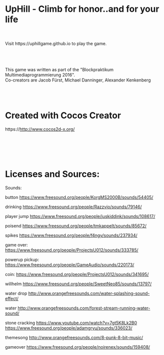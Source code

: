 # UpHill - Climb for honor..and for your life

<br>
<br>
Visit https://uphillgame.github.io to play the game.
<br>
<br>
<br>
<br>
<br>
This game was written as part of the "Blockpraktikum Multimediaprogrammierung 2016".
<br>
Co-creators are Jacob Fürst, Michael Danninger, Alexander Kenkenberg
<br>
<br>
<br>
<br>

# Created with Cocos Creator
https://http://www.cocos2d-x.org/

<br>
<br>
<br>
<br>

# Licenses and Sources:

Sounds:

button
https://www.freesound.org/people/KorgMS2000B/sounds/54405/

drinking
https://www.freesound.org/people/Razzvio/sounds/79146/

player jump
https://www.freesound.org/people/juskiddink/sounds/108617/

poisend
https://www.freesound.org/people/tmkappelt/sounds/85672/

spikes
https://www.freesound.org/people/f4ngy/sounds/237934/

game over:
https://www.freesound.org/people/ProjectsU012/sounds/333785/

powerup pickup:
https://www.freesound.org/people/GameAudio/sounds/220173/

coin:
https://www.freesound.org/people/ProjectsU012/sounds/341695/

willhelm
https://www.freesound.org/people/SweetNeo85/sounds/13797/

water drop
http://www.orangefreesounds.com/water-splashing-sound-effect/

water
http://www.orangefreesounds.com/forest-stream-running-water-sound/

stone cracking
https://www.youtube.com/watch?v=7gt5K8Lk2B0
https://www.freesound.org/people/adamgryu/sounds/336023/

themesong
http://www.orangefreesounds.com/8-punk-8-bit-music/

gameover
https://www.freesound.org/people/noirenex/sounds/159408/
